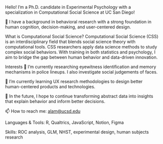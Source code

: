 Hello! I’m a Ph.D. candidate in Experimental Psychology with a specialization in Computational Social Science at UC San Diego!

🧠 I have a background in behavioral research with a strong foundation in human cognition, decision-making, and user-centered design.

What is Computational Social Science?
Computational Social Science (CSS) is an interdisciplinary field that blends social science theory with computational tools. CSS researchers apply data science methods to study complex social behaviors. With training in both statistics and psychology, I aim to bridge the gap between human behavior and data-driven innovation.

Interests
🔭 I’m currently researching eyewitness identification and memory mechanisms in police lineups. I also investigate social judgements of faces. 

🌱 I’m currently learning UX research methodologies to design better human-centered products and technologies.

🚀 In the future, I hope to continue transforming abstract data into insights that explain behavior and inform better decisions. 

📫 How to reach me: alam@ucsd.edu 

Languages & Tools: R, Qualtrics, JavaScript, Notion, Figma

Skills: ROC analysis, GLM, NHST, experimental design, human subjects research



<!--
**AllanLitLam/allanlitlam** is a ✨ _special_ ✨ repository because its `README.md` (this file) appears on your GitHub profile.

Here are some ideas to get you started:

- 🔭 I’m currently working on ...
- 🌱 I’m currently learning ...
- 👯 I’m looking to collaborate on ...
- 🤔 I’m looking for help with ...
- 💬 Ask me about ...
- 📫 How to reach me: ...
- 😄 Pronouns: ...
- ⚡ Fun fact: ...
-->
